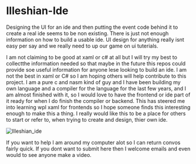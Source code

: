 # Illeshian-Ide

Designing the UI for an ide and then putting the event code behind it to create a real ide seems to be non existing. There is just not enough information on how to build a usable ide. UI design for anything really isnt easy per say and we really need to up our game on ui tuterials.

I am not claiming to be good at xaml or c# at all but I will try my best to collectthe information needed so that maybe in the future this repos could provide soe useful information for anyone lese looking to build an ide. I am not the best in xaml or C# so I am hoping others will help contribute to this project. I am a pure c and nasm kind of guy and I have been building my own language and a compiler for the language for the last few years, and I am almost finished with it, so I would love to have the frontend or ide part of it ready for when I do finish the compiler or backend. This has steered me into learning wpl xaml for frontends so I hope someone finds this interesting enough to make this a thing. I really would like this to be a place for others to start or refer to, when trying to create and design, thier own ide.

![Illeshian_ide](https://github.com/ravenleeblack/Illeshian-Ide/assets/76606152/59f95599-8e48-4abe-a98e-481588dc6ae5)

If you want to help I am around my computer alot so I can return convos fairly quick. If you dont want to submit here then I welcome emails and even would to see anyone make a video.
